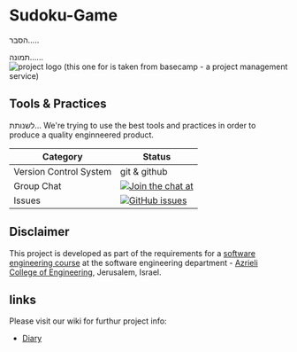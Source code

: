 # Sudoku-Game


הסבר.....

תמונה......
![project logo (this one for is taken from basecamp - a project management service)](https://i.imgur.com/0zowoQW.png)


## Tools & Practices
לשנותת...
We're trying to use the best tools and practices in order to produce a quality enginneered product.

|Category|Status|
|---|---|
| Version Control System| git & github |
| Group Chat | [![Join the chat at ](https://badges.gitter.im/jce-il/project-template.svg)](https://gitter.im/jce-il/MI?utm_source=share-link&utm_medium=link&utm_campaign=share-link) |
| Issues | [![GitHub issues](https://img.shields.io/github/issues/jce-il/project-template.svg?style=flat)](https://github.com/esty6u/STORY-OF-LIFE/issues) |




## Disclaimer
This project is developed as part of the requirements for a [software engineering course](https://github.com/jce-il/se-class/wiki) at the software engineering department - [Azrieli College of Engineering](http://www.jce.ac.il/), Jerusalem, Israel.


## links

Please visit our wiki for furthur project info:

- [Diary](https://github.com/esty6u/STORY-OF-LIFE/wiki/User-Manual)



